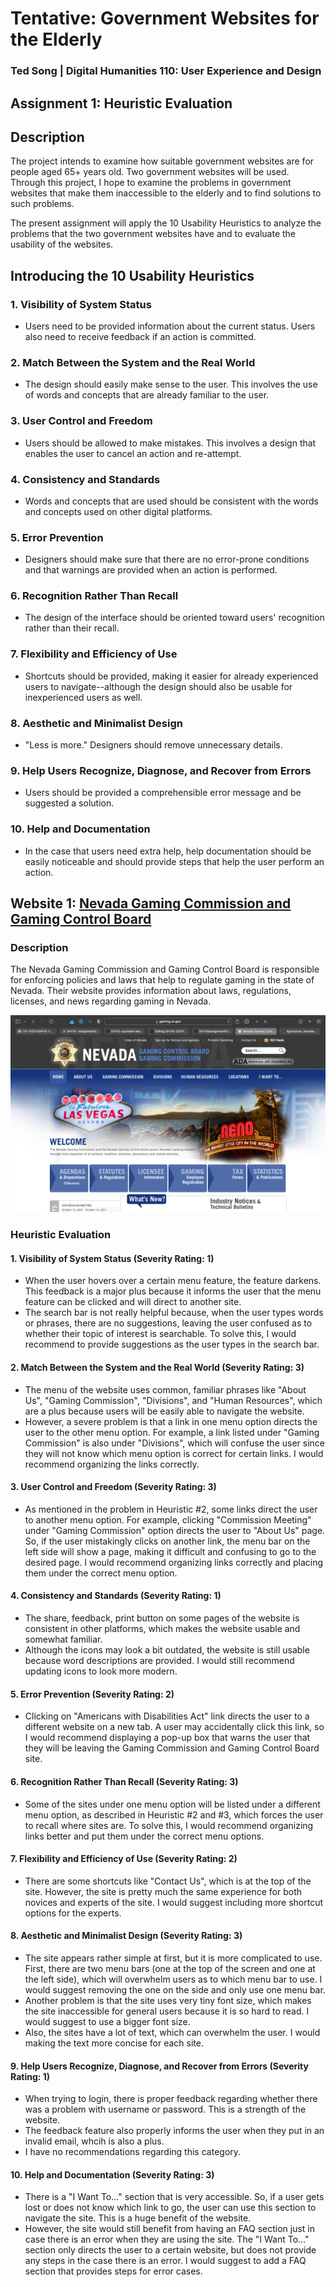# Tentative: Government Websites for the Elderly
  ### Ted Song | Digital Humanities 110: User Experience and Design

## Assignment 1: Heuristic Evaluation

## Description
  The project intends to examine how suitable government websites are for people aged 65+ years old. Two government websites will be used. Through this project, I hope to examine the problems in government websites that make them inaccessible to the elderly and to find solutions to such problems.
  
  The present assignment will apply the 10 Usability Heuristics to analyze the problems that the two government websites have and to evaluate the usability of the websites.

## Introducing the 10 Usability Heuristics
  ### 1. Visibility of System Status
  - Users need to be provided information about the current status. Users also need to receive feedback if an action is committed.
  
  ### 2. Match Between the System and the Real World
  - The design should easily make sense to the user. This involves the use of words and concepts that are already familiar to the user.
    
  ### 3. User Control and Freedom
  - Users should be allowed to make mistakes. This involves a design that enables the user to cancel an action and re-attempt.
    
  ### 4. Consistency and Standards
  - Words and concepts that are used should be consistent with the words and concepts used on other digital platforms.
    
  ### 5. Error Prevention
  - Designers should make sure that there are no error-prone conditions and that warnings are provided when an action is performed.

  ### 6. Recognition Rather Than Recall
  - The design of the interface should be oriented toward users' recognition rather than their recall.

  ### 7. Flexibility and Efficiency of Use
  - Shortcuts should be provided, making it easier for already experienced users to navigate--although the design should also be usable for inexperienced users as well.

  ### 8. Aesthetic and Minimalist Design
  - "Less is more." Designers should remove unnecessary details.

  ### 9. Help Users Recognize, Diagnose, and Recover from Errors
  - Users should be provided a comprehensible error message and be suggested a solution.

  ### 10. Help and Documentation
  - In the case that users need extra help, help documentation should be easily noticeable and should provide steps that help the user perform an action.

## Website 1: [Nevada Gaming Commission and Gaming Control Board](https://gaming.nv.gov/index.aspx?page=1)
  ### Description
  The Nevada Gaming Commission and Gaming Control Board is responsible for enforcing policies and laws that help to regulate gaming in the state of Nevada. Their website provides information about laws, regulations, licenses, and news regarding gaming in Nevada.
  
  ![Nevada Gaming Commission and Gaming Control Board](nvGamingSite.png)
  
 ### Heuristic Evaluation
 #### 1. Visibility of System Status (Severity Rating: 1)
 - When the user hovers over a certain menu feature, the feature darkens. This feedback is a major plus because it informs the user that the menu feature can be clicked and will direct to another site.
 - The search bar is not really helpful because, when the user types words or phrases, there are no suggestions, leaving the user confused as to whether their topic of interest is searchable. To solve this, I would recommend to provide suggestions as the user types in the search bar.

 #### 2. Match Between the System and the Real World (Severity Rating: 3)
 - The menu of the website uses common, familiar phrases like "About Us", "Gaming Commission", "Divisions", and "Human Resources", which are a plus because users will be easily able to navigate the website.
 - However, a severe problem is that a link in one menu option directs the user to the other menu option. For example, a link listed under "Gaming Commission" is also under "Divisions", which will confuse the user since they will not know which menu option is correct for certain links. I would recommend organizing the links correctly.

#### 3. User Control and Freedom (Severity Rating: 3)
- As mentioned in the problem in Heuristic #2, some links direct the user to another menu option. For example, clicking "Commission Meeting" under "Gaming Commission" option directs the user to "About Us" page. So, if the user mistakingly clicks on another link, the menu bar on the left side will show a page, making it difficult and confusing to go to the desired page. I would recommend organizing links correctly and placing them under the correct menu option.

#### 4. Consistency and Standards (Severity Rating: 1)
- The share, feedback, print button on some pages of the website is consistent in other platforms, which makes the website usable and somewhat familiar.
- Although the icons may look a bit outdated, the website is still usable because word descriptions are provided. I would still recommend updating icons to look more modern.

#### 5. Error Prevention (Severity Rating: 2)
- Clicking on "Americans with Disabilities Act" link directs the user to a different website on a new tab. A user may accidentally click this link, so I would recommend displaying a pop-up box that warns the user that they will be leaving the Gaming Commission and Gaming Control Board site.

#### 6. Recognition Rather Than Recall (Severity Rating: 3)
- Some of the sites under one menu option will be listed under a different menu option, as described in Heuristic #2 and #3, which forces the user to recall where sites are. To solve this, I would recommend organizing links better and put them under the correct menu options.

#### 7. Flexibility and Efficiency of Use (Severity Rating: 2)
- There are some shortcuts like "Contact Us", which is at the top of the site. However, the site is pretty much the same experience for both novices and experts of the site. I would suggest including more shortcut options for the experts.

#### 8. Aesthetic and Minimalist Design (Severity Rating: 3)
- The site appears rather simple at first, but it is more complicated to use. First, there are two menu bars (one at the top of the screen and one at the left side), which will overwhelm users as to which menu bar to use. I would suggest removing the one on the side and only use one menu bar.
- Another problem is that the site uses very tiny font size, which makes the site inaccessible for general users because it is so hard to read. I would suggest to use a bigger font size.
- Also, the sites have a lot of text, which can overwhelm the user. I would making the text more concise for each site.

#### 9. Help Users Recognize, Diagnose, and Recover from Errors (Severity Rating: 1)
- When trying to login, there is proper feedback regarding whether there was a problem with username or password. This is a strength of the website.
- The feedback feature also properly informs the user when they put in an invalid email, whcih is also a plus.
- I have no recommendations regarding this category.

#### 10. Help and Documentation (Severity Rating: 3)
- There is a "I Want To..." section that is very accessible. So, if a user gets lost or does not know which link to go, the user can use this section to navigate the site. This is a huge benefit of the website.
- However, the site would still benefit from having an FAQ section just in case there is an error when they are using the site. The "I Want To..." section only directs the user to a certain website, but does not provide any steps in the case there is an error. I would suggest to add a FAQ section that provides steps for error cases.
